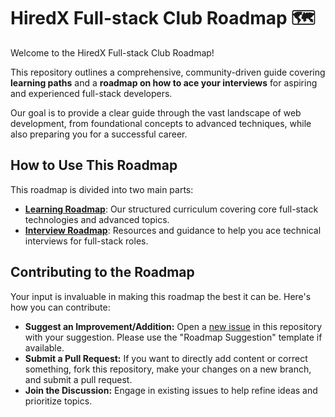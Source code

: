 # HiredX Full-stack Club Roadmap 🗺️

Welcome to the HiredX Full-stack Club Roadmap!

This repository outlines a comprehensive, community-driven guide covering **learning paths** and a **roadmap on how to ace your interviews** for aspiring and experienced full-stack developers.

Our goal is to provide a clear guide through the vast landscape of web development, from foundational concepts to advanced techniques, while also preparing you for a successful career.

## How to Use This Roadmap

This roadmap is divided into two main parts:

* **[Learning Roadmap](learning-roadmap.md)**: Our structured curriculum covering core full-stack technologies and advanced topics.
* **[Interview Roadmap](interview-roadmap.md)**: Resources and guidance to help you ace technical interviews for full-stack roles.

## Contributing to the Roadmap

Your input is invaluable in making this roadmap the best it can be. Here's how you can contribute:

* **Suggest an Improvement/Addition:** Open a [new issue](https://github.com/HiredX-Fullstack-Club/roadmap/issues/new) in this repository with your suggestion. Please use the "Roadmap Suggestion" template if available.
* **Submit a Pull Request:** If you want to directly add content or correct something, fork this repository, make your changes on a new branch, and submit a pull request.
* **Join the Discussion:** Engage in existing issues to help refine ideas and prioritize topics.
